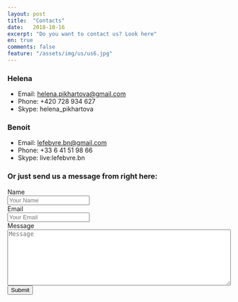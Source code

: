 ```yaml
---
layout: post
title:  "Contacts"
date:   2018-10-16
excerpt: "Do you want to contact us? Look here"
en: true
comments: false
feature: "/assets/img/us/us6.jpg"
---
```



### Helena
* Email: helena.pikhartova@gmail.com
* Phone: +420 728 934 627
* Skype: helena_pikhartova

### Benoit
* Email: lefebvre.bn@gmail.com
* Phone: +33 6 41 51 98 66
* Skype: live:lefebvre.bn

### Or just send us a message from right here:

<form action="http://getsimpleform.com/messages?form_api_token=e184e367746131b0bf2461bad87f8cd4" method="post">
  <label for='name'>Name</label>
  <br />
  <input type='text' id='name' name='name' placeholder='Your Name' />
  <br />
  <label for='email'>Email</label>
  <br />
  <input type='text' id='email' name='email' placeholder='Your Email' />
  <br />
  <label for='email'>Message</label>
  <br />
  <textarea id='message' name='message' placeholder='Message' rows='8' cols='60'></textarea>
  <br />
  <input type='submit' value='Submit' />
</form>